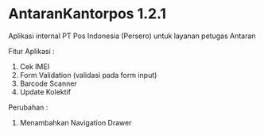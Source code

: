 # AntaranKantorpos 1.2.1

Aplikasi internal PT Pos Indonesia (Persero) untuk layanan petugas Antaran  

Fitur Aplikasi :  
1. Cek IMEI  
2. Form Validation (validasi pada form input)  
3. Barcode Scanner  
4. Update Kolektif  

Perubahan :  
1. Menambahkan Navigation Drawer


